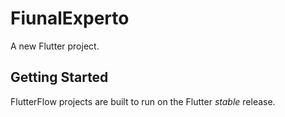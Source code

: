 # FiunalExperto

A new Flutter project.

## Getting Started

FlutterFlow projects are built to run on the Flutter _stable_ release.
